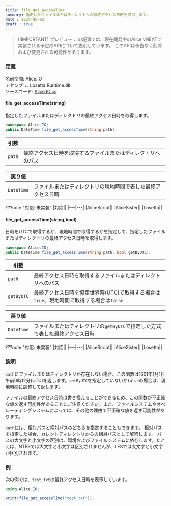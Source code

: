 ```yaml
---
title: file_get_accessTime
summary: 指定したファイルまたはディレクトリの最終アクセス日時を取得します。
date : 2024-05-02
draft : true
---
```


> [!IMPORTANT] プレビュー
> この記事では、現在開発中のAlice vNEXTに実装される予定のAPIについて説明しています。
> このAPIは予告なく削除および変更される可能性があります。

### 定義
名前空間: Alice.IO<br/>
アセンブリ: Losetta.Runtime.dll<br/>
ソースコード: [Alice.IO.cs](https://github.com/WSOFT-Project/Losetta/blob/master/Losetta.Runtime/Alice.IO.cs)

#### file_get_accessTime(string)

指定したファイルまたはディレクトリの最終アクセス日時を取得します。

```cs title="AliceScript"
namespace Alice.IO;
public DateTime file_get_accessTime(string path);
```

|引数| |
|-|-|
|`path`|最終アクセス日時を取得するファイルまたはディレクトリへのパス|

|戻り値| |
|-|-|
|`DateTime`|ファイルまたはディレクトリの現地時間で表した最終アクセス日時|

???note "対応: 未実装"
    |対応||
    |---|---|
    |AliceScript||
    |AliceSister||
    |Losetta||

#### file_get_accessTime(string,bool)

日時をUTCで取得するか、現地時間で取得するかを指定して、指定したファイルまたはディレクトリの最終アクセス日時を取得します。

```cs title="AliceScript"
namespace Alice.IO;
public DateTime file_get_accessTime(string path, bool getByUTC);
```

|引数| |
|-|-|
|`path`|最終アクセス日時を取得するファイルまたはディレクトリへのパス|
|`getByUTC`|最終アクセス日時を協定世界時(UTC)で取得する場合は`true`、現地時間で取得する場合は`false`|

|戻り値| |
|-|-|
|`DateTime`|ファイルまたはディレクトリの`getByUTC`で指定した方式で表した最終アクセス日時|

???note "対応: 未実装"
    |対応||
    |---|---|
    |AliceScript||
    |AliceSister||
    |Losetta||

### 説明

`path`にファイルまたはディレクトリが存在しない場合、この関数は1601年1月1日 午前0時12分(UTC)を返します。`getByUTC`を指定していないか`false`の場合は、現地時間に調整して返します。

ファイルの最終アクセス日時は書き換えることができるため、この関数が不正確な値を返す可能性があることにご注意ください。また、ファイルシステムやオペレーティングシステムによっては、その他の理由で不正確な値を返す可能性があります。

`path`には、相対パスと絶対パスのどちらを指定することもできます。
相対パスを指定した場合、カレントディレクトリからの相対パスとして解釈します。
パスの大文字と小文字の区別は、環境およびファイルシステムに依存します。たとえば、NTFSでは大文字と小文字は区別されませんが、LFSでは大文字と小文字が区別されます。

### 例
次の例では、`test.txt`の最終アクセス日時を表示しています。

```cs title="AliceScript"
using Alice.IO;

print(file_get_accessTime("test.txt"));
```
